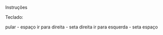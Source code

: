 Instruções

Teclado:

pular - espaço
ir para direita - seta direita 
ir para esquerda - seta espaço 

